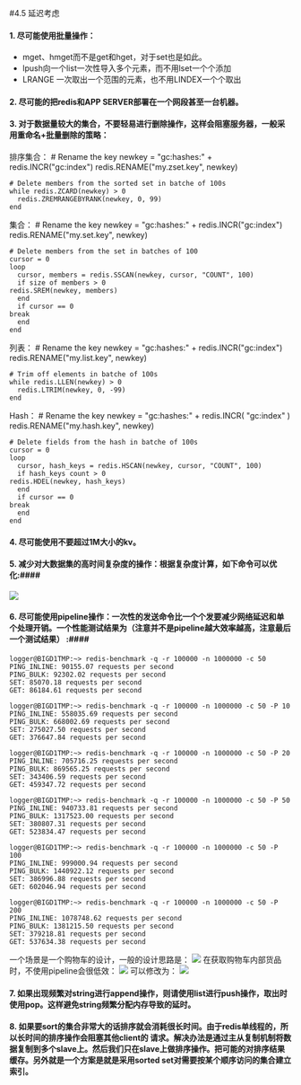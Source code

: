 #4.5	延迟考虑
#### 1.	尽可能使用批量操作： ####
- mget、hmget而不是get和hget，对于set也是如此。
- lpush向一个list一次性导入多个元素，而不用lset一个个添加
- LRANGE 一次取出一个范围的元素，也不用LINDEX一个个取出

#### 2. 尽可能的把redis和APP SERVER部署在一个网段甚至一台机器。	 ####

#### 3.	对于数据量较大的集合，不要轻易进行删除操作，这样会阻塞服务器，一般采用重命名+批量删除的策略： ####

排序集合：
    # Rename the key
    newkey = "gc:hashes:" + redis.INCR("gc:index")
    redis.RENAME("my.zset.key", newkey)
    
    # Delete members from the sorted set in batche of 100s
    while redis.ZCARD(newkey) > 0
      redis.ZREMRANGEBYRANK(newkey, 0, 99)
    end
集合：
    # Rename the key
    newkey = "gc:hashes:" + redis.INCR("gc:index")
    redis.RENAME("my.set.key", newkey)
    
    # Delete members from the set in batches of 100
    cursor = 0
    loop
      cursor, members = redis.SSCAN(newkey, cursor, "COUNT", 100)
      if size of members > 0
    redis.SREM(newkey, members)
      end
      if cursor == 0
    break
      end
    end

列表：
    # Rename the key
    newkey = "gc:hashes:" + redis.INCR("gc:index")
    redis.RENAME("my.list.key", newkey)
    
    # Trim off elements in batche of 100s
    while redis.LLEN(newkey) > 0
      redis.LTRIM(newkey, 0, -99)
    end

Hash：
    # Rename the key
    newkey = "gc:hashes:" + redis.INCR( "gc:index" )
    redis.RENAME("my.hash.key", newkey)
    
    # Delete fields from the hash in batche of 100s
    cursor = 0
    loop
      cursor, hash_keys = redis.HSCAN(newkey, cursor, "COUNT", 100)
      if hash_keys count > 0
    redis.HDEL(newkey, hash_keys)
      end
      if cursor == 0
    break
      end
    end


#### 4.	尽可能使用不要超过1M大小的kv。 ####

#### 5.	减少对大数据集的高时间复杂度的操作：根据复杂度计算，如下命令可以优化:####
![](https://raw.githubusercontent.com/gnuhpc/All-About-Redis/master/CodeDesignRule/lat1.png)
 
#### 6.	尽可能使用pipeline操作：一次性的发送命令比一个个发要减少网络延迟和单个处理开销。一个性能测试结果为（注意并不是pipeline越大效率越高，注意最后一个测试结果） :####

    logger@BIGD1TMP:~> redis-benchmark -q -r 100000 -n 1000000 -c 50 
    PING_INLINE: 90155.07 requests per second
    PING_BULK: 92302.02 requests per second
    SET: 85070.18 requests per second
    GET: 86184.61 requests per second
    
    logger@BIGD1TMP:~> redis-benchmark -q -r 100000 -n 1000000 -c 50 -P 10
    PING_INLINE: 558035.69 requests per second
    PING_BULK: 668002.69 requests per second
    SET: 275027.50 requests per second
    GET: 376647.84 requests per second
    
    logger@BIGD1TMP:~> redis-benchmark -q -r 100000 -n 1000000 -c 50 -P 20
    PING_INLINE: 705716.25 requests per second
    PING_BULK: 869565.25 requests per second
    SET: 343406.59 requests per second
    GET: 459347.72 requests per second
    
    logger@BIGD1TMP:~> redis-benchmark -q -r 100000 -n 1000000 -c 50 -P 50
    PING_INLINE: 940733.81 requests per second
    PING_BULK: 1317523.00 requests per second
    SET: 380807.31 requests per second
    GET: 523834.47 requests per second
    
    logger@BIGD1TMP:~> redis-benchmark -q -r 100000 -n 1000000 -c 50 -P 100
    PING_INLINE: 999000.94 requests per second
    PING_BULK: 1440922.12 requests per second
    SET: 386996.88 requests per second
    GET: 602046.94 requests per second
    
    logger@BIGD1TMP:~> redis-benchmark -q -r 100000 -n 1000000 -c 50 -P 200
    PING_INLINE: 1078748.62 requests per second
    PING_BULK: 1381215.50 requests per second
    SET: 379218.81 requests per second
    GET: 537634.38 requests per second

一个场景是一个购物车的设计，一般的设计思路是：
![](https://raw.githubusercontent.com/gnuhpc/All-About-Redis/master/CodeDesignRule/lat2.png) 
在获取购物车内部货品时，不使用pipeline会很低效：
![](https://raw.githubusercontent.com/gnuhpc/All-About-Redis/master/CodeDesignRule/lat3.png) 
可以修改为：
![](https://raw.githubusercontent.com/gnuhpc/All-About-Redis/master/CodeDesignRule/lat4.png) 

#### 7.	如果出现频繁对string进行append操作，则请使用list进行push操作，取出时使用pop。这样避免string频繁分配内存导致的延时。 ####


#### 8.	如果要sort的集合非常大的话排序就会消耗很长时间。由于redis单线程的，所以长时间的排序操作会阻塞其他client的 请求。解决办法是通过主从复制机制将数据复制到多个slave上。然后我们只在slave上做排序操作。把可能的对排序结果缓存。另外就是一个方案是就是采用sorted set对需要按某个顺序访问的集合建立索引。 ####
